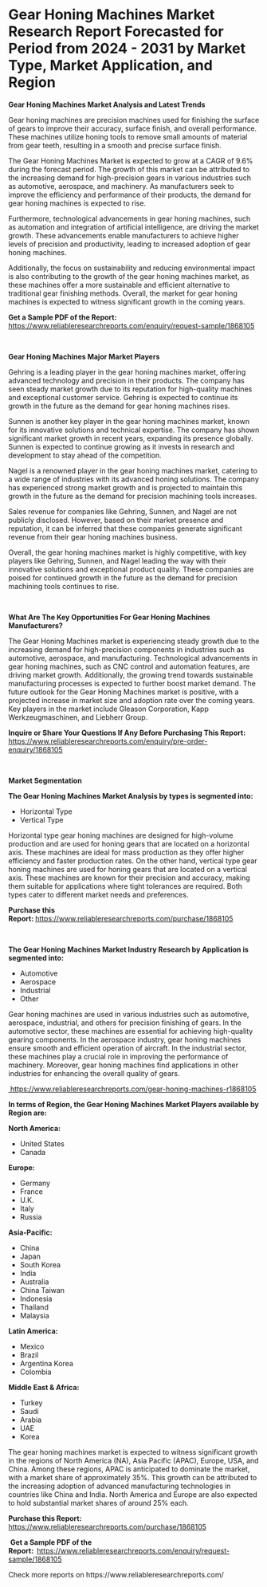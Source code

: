 <p><h1>Gear Honing Machines Market Research Report Forecasted for Period from 2024 -  2031 by Market Type, Market Application, and Region</h1></p><p><strong>Gear Honing Machines Market Analysis and Latest Trends</strong></p>
<p><p>Gear honing machines are precision machines used for finishing the surface of gears to improve their accuracy, surface finish, and overall performance. These machines utilize honing tools to remove small amounts of material from gear teeth, resulting in a smooth and precise surface finish.</p><p>The Gear Honing Machines Market is expected to grow at a CAGR of 9.6% during the forecast period. The growth of this market can be attributed to the increasing demand for high-precision gears in various industries such as automotive, aerospace, and machinery. As manufacturers seek to improve the efficiency and performance of their products, the demand for gear honing machines is expected to rise.</p><p>Furthermore, technological advancements in gear honing machines, such as automation and integration of artificial intelligence, are driving the market growth. These advancements enable manufacturers to achieve higher levels of precision and productivity, leading to increased adoption of gear honing machines.</p><p>Additionally, the focus on sustainability and reducing environmental impact is also contributing to the growth of the gear honing machines market, as these machines offer a more sustainable and efficient alternative to traditional gear finishing methods. Overall, the market for gear honing machines is expected to witness significant growth in the coming years.</p></p>
<p><strong>Get a Sample PDF of the Report:&nbsp;</strong> <a href="https://www.reliableresearchreports.com/enquiry/request-sample/1868105">https://www.reliableresearchreports.com/enquiry/request-sample/1868105</a></p>
<p>&nbsp;</p>
<p><strong>Gear Honing Machines Major Market Players</strong></p>
<p><p>Gehring is a leading player in the gear honing machines market, offering advanced technology and precision in their products. The company has seen steady market growth due to its reputation for high-quality machines and exceptional customer service. Gehring is expected to continue its growth in the future as the demand for gear honing machines rises.</p><p>Sunnen is another key player in the gear honing machines market, known for its innovative solutions and technical expertise. The company has shown significant market growth in recent years, expanding its presence globally. Sunnen is expected to continue growing as it invests in research and development to stay ahead of the competition.</p><p>Nagel is a renowned player in the gear honing machines market, catering to a wide range of industries with its advanced honing solutions. The company has experienced strong market growth and is projected to maintain this growth in the future as the demand for precision machining tools increases.</p><p>Sales revenue for companies like Gehring, Sunnen, and Nagel are not publicly disclosed. However, based on their market presence and reputation, it can be inferred that these companies generate significant revenue from their gear honing machines business.</p><p>Overall, the gear honing machines market is highly competitive, with key players like Gehring, Sunnen, and Nagel leading the way with their innovative solutions and exceptional product quality. These companies are poised for continued growth in the future as the demand for precision machining tools continues to rise.</p></p>
<p>&nbsp;</p>
<p><strong>What Are The Key Opportunities For Gear Honing Machines Manufacturers?</strong></p>
<p><p>The Gear Honing Machines market is experiencing steady growth due to the increasing demand for high-precision components in industries such as automotive, aerospace, and manufacturing. Technological advancements in gear honing machines, such as CNC control and automation features, are driving market growth. Additionally, the growing trend towards sustainable manufacturing processes is expected to further boost market demand. The future outlook for the Gear Honing Machines market is positive, with a projected increase in market size and adoption rate over the coming years. Key players in the market include Gleason Corporation, Kapp Werkzeugmaschinen, and Liebherr Group.</p></p>
<p><strong>Inquire or Share Your Questions If Any Before Purchasing This Report:</strong> <a href="https://www.reliableresearchreports.com/enquiry/pre-order-enquiry/1868105">https://www.reliableresearchreports.com/enquiry/pre-order-enquiry/1868105</a></p>
<p>&nbsp;</p>
<p><strong>Market Segmentation</strong></p>
<p><strong>The Gear Honing Machines Market Analysis by types is segmented into:</strong></p>
<p><ul><li>Horizontal Type</li><li>Vertical Type</li></ul></p>
<p><p>Horizontal type gear honing machines are designed for high-volume production and are used for honing gears that are located on a horizontal axis. These machines are ideal for mass production as they offer higher efficiency and faster production rates. On the other hand, vertical type gear honing machines are used for honing gears that are located on a vertical axis. These machines are known for their precision and accuracy, making them suitable for applications where tight tolerances are required. Both types cater to different market needs and preferences.</p></p>
<p><strong>Purchase this Report:&nbsp;</strong><a href="https://www.reliableresearchreports.com/purchase/1868105">https://www.reliableresearchreports.com/purchase/1868105</a></p>
<p>&nbsp;</p>
<p><strong>The Gear Honing Machines Market Industry Research by Application is segmented into:</strong></p>
<p><ul><li>Automotive</li><li>Aerospace</li><li>Industrial</li><li>Other</li></ul></p>
<p><p>Gear honing machines are used in various industries such as automotive, aerospace, industrial, and others for precision finishing of gears. In the automotive sector, these machines are essential for achieving high-quality gearing components. In the aerospace industry, gear honing machines ensure smooth and efficient operation of aircraft. In the industrial sector, these machines play a crucial role in improving the performance of machinery. Moreover, gear honing machines find applications in other industries for enhancing the overall quality of gears.</p></p>
<p><a href="https://www.reliableresearchreports.com/gear-honing-machines-r1868105">&nbsp;https://www.reliableresearchreports.com/gear-honing-machines-r1868105</a></p>
<p><strong>In terms of Region, the Gear Honing Machines Market Players available by Region are:</strong></p>
<p>
    <p> <strong> North America: </strong>
        <ul>
            <li>United States</li>
            <li>Canada</li>
        </ul>
        </p> 
    <p> <strong> Europe: </strong>
        <ul>
            <li>Germany</li>
            <li>France</li>
            <li>U.K.</li>
            <li>Italy</li>
            <li>Russia</li>
        </ul>
        </p> 
    <p> <strong> Asia-Pacific: </strong>
        <ul>
            <li>China</li>
            <li>Japan</li>
            <li>South Korea</li>
            <li>India</li>
            <li>Australia</li>
            <li>China Taiwan</li>
            <li>Indonesia</li>
            <li>Thailand</li>
            <li>Malaysia</li>
        </ul>
        </p> 
    <p> <strong> Latin America: </strong>
        <ul>
            <li>Mexico</li>
            <li>Brazil</li>
            <li>Argentina Korea</li>
            <li>Colombia</li>
        </ul>
        </p> 
    <p> <strong> Middle East & Africa: </strong>
        <ul>
            <li>Turkey</li>
            <li>Saudi</li>
            <li>Arabia</li>
            <li>UAE</li>
            <li>Korea</li>
        </ul>
    </p>
    </p>
<p><p>The gear honing machines market is expected to witness significant growth in the regions of North America (NA), Asia Pacific (APAC), Europe, USA, and China. Among these regions, APAC is anticipated to dominate the market, with a market share of approximately 35%. This growth can be attributed to the increasing adoption of advanced manufacturing technologies in countries like China and India. North America and Europe are also expected to hold substantial market shares of around 25% each.</p></p>
<p><strong>Purchase this Report: </strong><a href="https://www.reliableresearchreports.com/purchase/1868105">https://www.reliableresearchreports.com/purchase/1868105</a></p>
<p>&nbsp;<strong>Get a Sample PDF of the Report:&nbsp;&nbsp;</strong><a href="https://www.reliableresearchreports.com/enquiry/request-sample/1868105">https://www.reliableresearchreports.com/enquiry/request-sample/1868105</a></p>
<p><strong></strong></p>
<p>Check more reports on https://www.reliableresearchreports.com/</p>